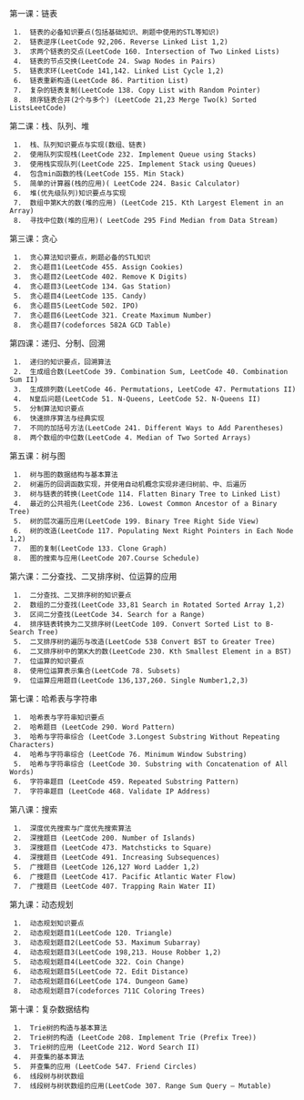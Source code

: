 第一课：链表
 
     1.  链表的必备知识要点(包括基础知识、刷题中使用的STL等知识)
     2.  链表逆序(LeetCode 92,206. Reverse Linked List 1,2)
     3.  求两个链表的交点(LeetCode 160. Intersection of Two Linked Lists)
     4.  链表的节点交换(LeetCode 24. Swap Nodes in Pairs)
     5.  链表求环(LeetCode 141,142. Linked List Cycle 1,2)
     6.  链表重新构造(LeetCode 86. Partition List) 
     7.  复杂的链表复制(LeetCode 138. Copy List with Random Pointer)
     8.  排序链表合并(2个与多个) (LeetCode 21,23 Merge Two(k) Sorted ListsLeetCode)
 
第二课：栈、队列、堆
 
     1.  栈、队列知识要点与实现(数组、链表)
     2.  使用队列实现栈(LeetCode 232. Implement Queue using Stacks)
     3.  使用栈实现队列(LeetCode 225. Implement Stack using Queues)
     4.  包含min函数的栈(LeetCode 155. Min Stack)
     5.  简单的计算器(栈的应用)( LeetCode 224. Basic Calculator)
     6.  堆(优先级队列)知识要点与实现
     7.  数组中第K大的数(堆的应用) (LeetCode 215. Kth Largest Element in an Array)
     8.  寻找中位数(堆的应用)( LeetCode 295 Find Median from Data Stream)
 
第三课：贪心
 
     1.  贪心算法知识要点，刷题必备的STL知识
     2.  贪心题目1(LeetCode 455. Assign Cookies)
     3.  贪心题目2(LeetCode 402. Remove K Digits)
     4.  贪心题目3(LeetCode 134. Gas Station)
     5.  贪心题目4(LeetCode 135. Candy)
     6.  贪心题目5(LeetCode 502. IPO)
     7.  贪心题目6(LeetCode 321. Create Maximum Number)
     8.  贪心题目7(codeforces 582A GCD Table)
 
第四课：递归、分制、回溯
 
     1.  递归的知识要点，回溯算法
     2.  生成组合数(LeetCode 39. Combination Sum, LeetCode 40. Combination Sum II)
     3.  生成排列数(LeetCode 46. Permutations, LeetCode 47. Permutations II)
     4.  N皇后问题(LeetCode 51. N-Queens, LeetCode 52. N-Queens II)
     5.  分制算法知识要点
     6.  快速排序算法与经典实现
     7.  不同的加括号方法(LeetCode 241. Different Ways to Add Parentheses)
     8.  两个数组的中位数(LeetCode 4. Median of Two Sorted Arrays)
 
第五课：树与图
 
     1.  树与图的数据结构与基本算法
     2.  树遍历的回调函数实现，并使用自动机概念实现非递归树前、中、后遍历
     3.  树与链表的转换(LeetCode 114. Flatten Binary Tree to Linked List)
     4.  最近的公共祖先(LeetCode 236. Lowest Common Ancestor of a Binary Tree)
     5.  树的层次遍历应用(LeetCode 199. Binary Tree Right Side View)
     6.  树的改造(LeetCode 117. Populating Next Right Pointers in Each Node 1,2)
     7.  图的复制(LeetCode 133. Clone Graph)
     8.  图的搜索与应用(LeetCode 207.Course Schedule)
 
第六课：二分查找、二叉排序树、位运算的应用
 
     1.  二分查找、二叉排序树的知识要点
     2.  数组的二分查找(LeetCode 33,81 Search in Rotated Sorted Array 1,2)
     3.  区间二分查找(LeetCode 34. Search for a Range)
     4.  排序链表转换为二叉排序树(LeetCode 109. Convert Sorted List to B- Search Tree)
     5.  二叉排序树的遍历与改造(LeetCode 538 Convert BST to Greater Tree)
     6.  二叉排序树中的第K大的数(LeetCode 230. Kth Smallest Element in a BST)
     7.  位运算的知识要点
     8.  使用位运算表示集合(LeetCode 78. Subsets)
     9.  位运算应用题目(LeetCode 136,137,260. Single Number1,2,3)
 
第七课：哈希表与字符串
 
     1.  哈希表与字符串知识要点
     2.  哈希题目 (LeetCode 290. Word Pattern)
     3.  哈希与字符串综合 (LeetCode 3.Longest Substring Without Repeating Characters)
     4.  哈希与字符串综合 (LeetCode 76. Minimum Window Substring)
     5.  哈希与字符串综合 (LeetCode 30. Substring with Concatenation of All Words)
     6.  字符串题目 (LeetCode 459. Repeated Substring Pattern)
     7.  字符串题目 (LeetCode 468. Validate IP Address)
 
第八课：搜索
 
     1.  深度优先搜索与广度优先搜索算法
     2.  深搜题目 (LeetCode 200. Number of Islands)
     3.  深搜题目 (LeetCode 473. Matchsticks to Square)
     4.  深搜题目 (LeetCode 491. Increasing Subsequences)
     5.  广搜题目 (LeetCode 126,127 Word Ladder 1,2)
     6.  广搜题目 (LeetCode 417. Pacific Atlantic Water Flow)
     7.  广搜题目 (LeetCode 407. Trapping Rain Water II)
 
第九课：动态规划
 
     1.  动态规划知识要点
     2.  动态规划题目1(LeetCode 120. Triangle)
     3.  动态规划题目2(LeetCode 53. Maximum Subarray)
     4.  动态规划题目3(LeetCode 198,213. House Robber 1,2)
     5.  动态规划题目4(LeetCode 322. Coin Change)
     6.  动态规划题目5(LeetCode 72. Edit Distance)
     7.  动态规划题目6(LeetCode 174. Dungeon Game)
     8.  动态规划题目7(codeforces 711C Coloring Trees)
 
第十课：复杂数据结构
 
     1.  Trie树的构造与基本算法
     2.  Trie树的构造 (LeetCode 208. Implement Trie (Prefix Tree))
     3.  Trie树的应用 (LeetCode 212. Word Search II)
     4.  并查集的基本算法
     5.  并查集的应用 (LeetCode 547. Friend Circles)
     6.  线段树与树状数组
     7.  线段树与树状数组的应用(LeetCode 307. Range Sum Query – Mutable)